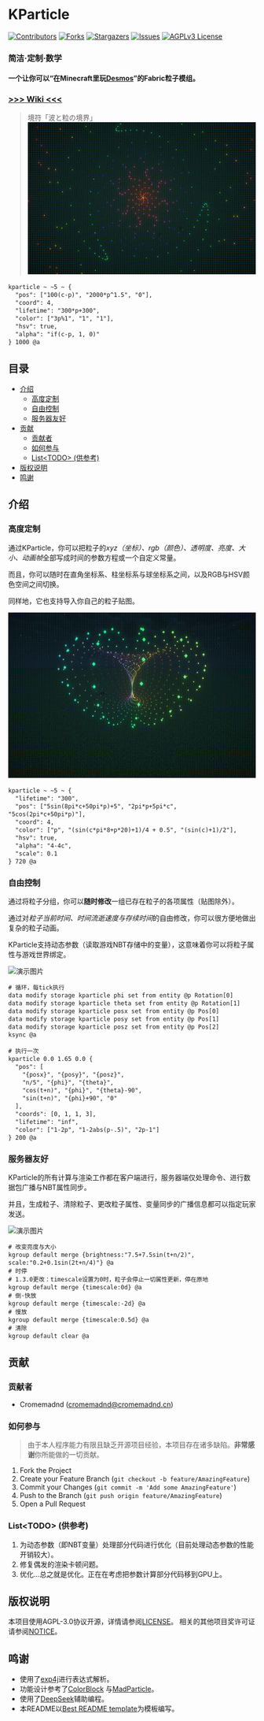 # KParticle

[![Contributors][contributors-shield]][contributors-url]
[![Forks][forks-shield]][forks-url]
[![Stargazers][stars-shield]][stars-url]
[![Issues][issues-shield]][issues-url]
[![AGPLv3 License][license-shield]][license-url]

### **简洁·定制·数学**

#### 一个让你可以“**在Minecraft里玩[Desmos](https://www.desmos.com/)**”的Fabric粒子模组。

### [>>> Wiki <<<][wiki-url]

> 境符「波と粒の境界」
![演示图片](images/1.gif)

```mcfunction
kparticle ~ ~5 ~ {
  "pos": ["100(c-p)", "2000*p^1.5", "0"],
  "coord": 4,
  "lifetime": "300*p+300",
  "color": ["3p%1", "1", "1"],
  "hsv": true,
  "alpha": "if(c-p, 1, 0)"
} 1000 @a
```

## 目录

- [介绍](#介绍)
    - [高度定制](#高度定制)
    - [自由控制](#自由控制)
    - [服务器友好](#服务器友好)
- [贡献](#贡献)
    - [贡献者](#贡献者)
    - [如何参与](#如何参与)
    - [List\<TODO> (供参考)](#listtodo-供参考)
- [版权说明](#版权说明)
- [鸣谢](#鸣谢)

## 介绍

### 高度定制

通过KParticle，你可以把粒子的*xyz（坐标）、rgb（颜色）、透明度、亮度、大小、动画帧*全部写成时间的参数方程或一个自定义常量。

而且，你可以随时在直角坐标系、柱坐标系与球坐标系之间，以及RGB与HSV颜色空间之间切换。

同样地，它也支持导入你自己的粒子贴图。

![演示图片](images/2.gif)

```mcfunction
kparticle ~ ~5 ~ {
  "lifetime": "300",
  "pos": ["5sin(8pi*c+50pi*p)+5", "2pi*p+5pi*c", "5cos(2pi*c+50pi*p)"],
  "coord": 4,
  "color": ["p", "(sin(c*pi*8+p*20)+1)/4 + 0.5", "(sin(c)+1)/2"],
  "hsv": true,
  "alpha": "4-4c",
  "scale": 0.1
} 720 @a
```

### 自由控制

通过将粒子分组，你可以**随时修改**一组已存在粒子的各项属性（贴图除外）。

通过对*粒子当前时间、时间流逝速度与存续时间*的自由修改，你可以很方便地做出复杂的粒子动画。

KParticle支持动态参数（读取游戏NBT存储中的变量），这意味着你可以将粒子属性与游戏世界绑定。

![演示图片](images/3.gif)

```mcfunction
# 循环，每tick执行
data modify storage kparticle phi set from entity @p Rotation[0]
data modify storage kparticle theta set from entity @p Rotation[1]
data modify storage kparticle posx set from entity @p Pos[0]
data modify storage kparticle posy set from entity @p Pos[1]
data modify storage kparticle posz set from entity @p Pos[2]
ksync @a

# 执行一次
kparticle 0.0 1.65 0.0 {
  "pos": [
    "{posx}", "{posy}", "{posz}",
    "n/5", "{phi}", "{theta}",
    "cos(t+n)", "{phi}", "{theta}-90",
    "sin(t+n)", "{phi}+90", "0"
  ],
  "coords": [0, 1, 1, 3],
  "lifetime": "inf",
  "color": ["1-2p", "1-2abs(p-.5)", "2p-1"]
} 200 @a
```

### 服务器友好

KParticle的所有计算与渲染工作都在客户端进行，服务器端仅处理命令、进行数据包广播与NBT属性同步。

并且，生成粒子、清除粒子、更改粒子属性、变量同步的广播信息都可以指定玩家发送。

![演示图片](images/4.gif)

```mcfunction
# 改变亮度与大小
kgroup default merge {brightness:"7.5+7.5sin(t+n/2)", scale:"0.2+0.1sin(2t+n/4)"} @a
# 时停
# 1.3.0更改：timescale设置为0时，粒子会停止一切属性更新，停在原地
kgroup default merge {timescale:0d} @a
# 倒·快放
kgroup default merge {timescale:-2d} @a
# 慢放
kgroup default merge {timescale:0.5d} @a
# 清除
kgroup default clear @a
```

## 贡献

### 贡献者

- Cromemadnd ([cromemadnd@cromemadnd.cn](mailto://cromemadnd@cromemadnd.cn))

### 如何参与

> 由于本人程序能力有限且缺乏开源项目经验，本项目存在诸多缺陷。**非常感谢**你所能做的一切贡献。

1. Fork the Project
2. Create your Feature Branch (`git checkout -b feature/AmazingFeature`)
3. Commit your Changes (`git commit -m 'Add some AmazingFeature'`)
4. Push to the Branch (`git push origin feature/AmazingFeature`)
5. Open a Pull Request

### List\<TODO> (供参考)

1. 为动态参数（即NBT变量）处理部分代码进行优化（目前处理动态参数的性能开销较大）。
2. 修复偶发的渲染卡顿问题。
3. 优化…总之就是优化。正在在考虑把参数计算部分代码移到GPU上。

## 版权说明

本项目使用AGPL-3.0协议开源，详情请参阅[LICENSE][license-url]。
相关的其他项目奖许可证请参阅[NOTICE][notice-url]。

## 鸣谢

- 使用了[exp4j](https://github.com/fasseg/exp4j)进行表达式解析。
- 功能设计参考了[ColorBlock](https://github.com/IslenautsGK/ColorBlock)
  与[MadParticle](https://github.com/USS-Shenzhou/MadParticle)。
- 使用了[DeepSeek](https://chat.deepseek.com/)辅助编程。
- 本README以[Best README template](https://github.com/shaojintian/Best_README_template)为模板编写。

<!-- links -->

[contributors-shield]: https://img.shields.io/github/contributors/cromemadnd/kparticle.svg?style=flat-square

[contributors-url]: https://github.com/cromemadnd/kparticle/graphs/contributors

[forks-shield]: https://img.shields.io/github/forks/cromemadnd/kparticle.svg?style=flat-square

[forks-url]: https://github.com/cromemadnd/kparticle/network/members

[stars-shield]: https://img.shields.io/github/stars/cromemadnd/kparticle.svg?style=flat-square

[stars-url]: https://github.com/cromemadnd/kparticle/stargazers

[issues-shield]: https://img.shields.io/github/issues/cromemadnd/kparticle.svg?style=flat-square

[issues-url]: https://github.com/Cromemadnd/kparticle/issues

[license-shield]: https://img.shields.io/github/license/cromemadnd/kparticle.svg?style=flat-square

[license-url]: https://github.com/cromemadnd/kparticle/blob/master/LICENSE

[notice-url]: https://github.com/cromemadnd/kparticle/blob/master/NOTICE

[wiki-url]: https://github.com/Cromemadnd/kparticle/wiki